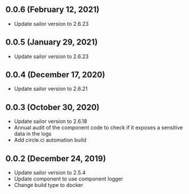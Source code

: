 ## 0.0.6 (February 12, 2021)

* Update sailor version to 2.6.23

## 0.0.5 (January 29, 2021)

* Update sailor version to 2.6.23

## 0.0.4 (December 17, 2020)

* Update sailor version to 2.6.21

## 0.0.3 (October 30, 2020)

* Update sailor version to 2.6.18
* Annual audit of the component code to check if it exposes a sensitive data in the logs
* Add circle.ci automation build

## 0.0.2 (December 24, 2019)

* Update sailor version to 2.5.4
* Update component to use component logger
* Change build type to docker
